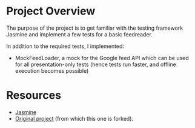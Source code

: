 # Project Overview
The purpose of the project is to get familiar with the testing framework
Jasmine and implement a few tests for a basic feedreader.

In addition to the required tests, I implemented:
* MockFeedLoader, a mock for the Google feed API which can be used for all
  presentation-only tests (hence tests run faster, and offline execution
  becomes possible)

# Resources
* [Jasmine](http://jasmine.github.io/)
* [Original project](http://github.com/udacity/frontend-nanodegree-feedreader) (from which this one is forked).
